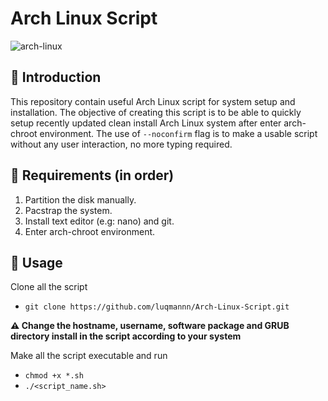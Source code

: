 # Arch Linux Script

![arch-linux](https://archlinux.org/static/logos/archlinux-logo-light-1200dpi.7ccd81fd52dc.png)

## :pushpin: Introduction 

This repository contain useful Arch Linux script for system setup and
installation. The objective of creating this script is to be able to 
quickly setup recently updated clean install Arch Linux system after 
enter arch-chroot environment. The use of `--noconfirm` flag is to 
make a usable script without any user interaction, no more typing required.

## :pushpin: Requirements (in order) 

1. Partition the disk manually.
2. Pacstrap the system.
3. Install text editor (e.g: nano) and git.
4. Enter arch-chroot environment.

## :pushpin: Usage 

Clone all the script
- `git clone https://github.com/luqmannn/Arch-Linux-Script.git`

**:warning: Change the hostname, username, software package and GRUB directory install in the script according to your system**

Make all the script executable and run
- `chmod +x *.sh`
- `./<script_name.sh>`